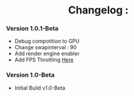 <h1 align="center">Changelog :</h1>

### Version 1.0.1-Beta

- Debug compotition to GPU
- Change swapinterval : 90
- Add render engine enabler
- Add FPS Throttling [Here](https://developer.android.com/games/gamemode/gamemode-interventions#fps_throttling)

### Version 1.0-Beta

- Initial Build v1.0-Beta
